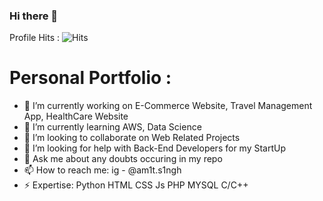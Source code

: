 ### Hi there 👋
Profile Hits : ![Hits](https://hitcounter.pythonanywhere.com/count/tag.svg?url=https%3A%2F%2Fgithub.com%2Famit-singh1)
<!--
**amit-singh1/amit-singh1** is a ✨ _special_ ✨ repository because its `README.md` (this file) appears on your GitHub profile.
-->
# Personal Portfolio :

- 🔭 I’m currently working on E-Commerce Website, Travel Management App, HealthCare Website
- 🌱 I’m currently learning AWS, Data Science
- 👯 I’m looking to collaborate on Web Related Projects
- 🤔 I’m looking for help with Back-End Developers for my StartUp
- 💬 Ask me about any doubts occuring in my repo
- 📫 How to reach me: ig - @am1t.s1ngh
- ⚡ Expertise: Python HTML CSS Js PHP MYSQL C/C++  

